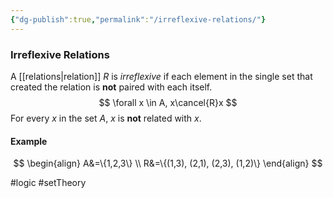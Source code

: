 ```yaml
---
{"dg-publish":true,"permalink":"/irreflexive-relations/"}
---
```


### Irreflexive Relations
A [[relations|relation]] $R$ is _irreflexive_ if each element in the single set that created the relation is **not** paired with each itself.
$$
\forall x \in A, x\cancel{R}x
$$
For every $x$ in the set $A$, $x$ is **not** related with $x$.

#### Example
$$
\begin{align}
	A&=\{1,2,3\} \\
	R&=\{(1,3), (2,1), (2,3), (1,2)\}
\end{align}
$$

#logic #setTheory 
